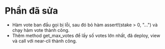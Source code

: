 # Phần đã sửa 

* Hàm vote ban đầu gọi bị lỗi, sau đó bỏ hàm assert!(stake > 0, "...") và chạy hàm vote thành công.
* Thêm method get_max_votes để lấy số votes lớn nhất, đã deploy, view và call với near-cli thành công.

